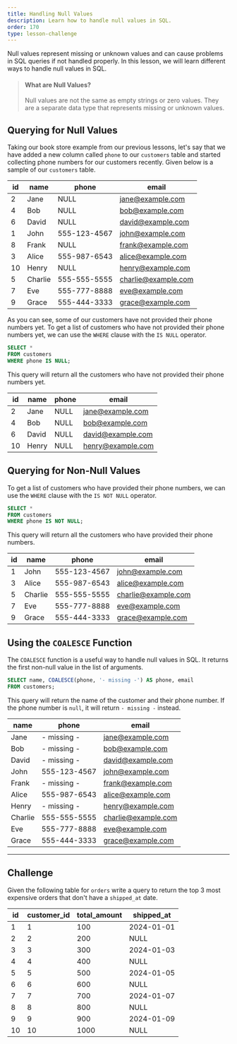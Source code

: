 ```yaml
---
title: Handling Null Values
description: Learn how to handle null values in SQL.
order: 170
type: lesson-challenge
---
```


Null values represent missing or unknown values and can cause problems in SQL queries if not handled properly. In this lesson, we will learn different ways to handle null values in SQL.

> #### What are Null Values?
>
> Null values are not the same as empty strings or zero values. They are a separate data type that represents missing or unknown values.

## Querying for Null Values

Taking our book store example from our previous lessons, let's say that we have added a new column called `phone` to our `customers` table and started collecting phone numbers for our customers recently. Given below is a sample of our `customers` table.

| id  | name    | phone        | email               |
| --- | ------- | ------------ | ------------------- |
| 2   | Jane    | NULL         | jane@example.com    |
| 4   | Bob     | NULL         | bob@example.com     |
| 6   | David   | NULL         | david@example.com   |
| 1   | John    | 555-123-4567 | john@example.com    |
| 8   | Frank   | NULL         | frank@example.com   |
| 3   | Alice   | 555-987-6543 | alice@example.com   |
| 10  | Henry   | NULL         | henry@example.com   |
| 5   | Charlie | 555-555-5555 | charlie@example.com |
| 7   | Eve     | 555-777-8888 | eve@example.com     |
| 9   | Grace   | 555-444-3333 | grace@example.com   |

As you can see, some of our customers have not provided their phone numbers yet. To get a list of customers who have not provided their phone numbers yet, we can use the `WHERE` clause with the `IS NULL` operator.

```sql
SELECT *
FROM customers
WHERE phone IS NULL;
```

This query will return all the customers who have not provided their phone numbers yet.

| id  | name  | phone | email             |
| --- | ----- | ----- | ----------------- |
| 2   | Jane  | NULL  | jane@example.com  |
| 4   | Bob   | NULL  | bob@example.com   |
| 6   | David | NULL  | david@example.com |
| 10  | Henry | NULL  | henry@example.com |

## Querying for Non-Null Values

To get a list of customers who have provided their phone numbers, we can use the `WHERE` clause with the `IS NOT NULL` operator.

```sql
SELECT *
FROM customers
WHERE phone IS NOT NULL;
```

This query will return all the customers who have provided their phone numbers.

| id  | name    | phone        | email               |
| --- | ------- | ------------ | ------------------- |
| 1   | John    | 555-123-4567 | john@example.com    |
| 3   | Alice   | 555-987-6543 | alice@example.com   |
| 5   | Charlie | 555-555-5555 | charlie@example.com |
| 7   | Eve     | 555-777-8888 | eve@example.com     |
| 9   | Grace   | 555-444-3333 | grace@example.com   |

## Using the `COALESCE` Function

The `COALESCE` function is a useful way to handle null values in SQL. It returns the first non-null value in the list of arguments.

```sql
SELECT name, COALESCE(phone, '- missing -') AS phone, email
FROM customers;
```

This query will return the name of the customer and their phone number. If the phone number is `null`, it will return `- missing -` instead.

| name    | phone        | email               |
| ------- | ------------ | ------------------- |
| Jane    | - missing -  | jane@example.com    |
| Bob     | - missing -  | bob@example.com     |
| David   | - missing -  | david@example.com   |
| John    | 555-123-4567 | john@example.com    |
| Frank   | - missing -  | frank@example.com   |
| Alice   | 555-987-6543 | alice@example.com   |
| Henry   | - missing -  | henry@example.com   |
| Charlie | 555-555-5555 | charlie@example.com |
| Eve     | 555-777-8888 | eve@example.com     |
| Grace   | 555-444-3333 | grace@example.com   |

---

## Challenge

Given the following table for `orders` write a query to return the top 3 most expensive orders that don't have a `shipped_at` date.

| id  | customer_id | total_amount | shipped_at |
| --- | ----------- | ------------ | ---------- |
| 1   | 1           | 100          | 2024-01-01 |
| 2   | 2           | 200          | NULL       |
| 3   | 3           | 300          | 2024-01-03 |
| 4   | 4           | 400          | NULL       |
| 5   | 5           | 500          | 2024-01-05 |
| 6   | 6           | 600          | NULL       |
| 7   | 7           | 700          | 2024-01-07 |
| 8   | 8           | 800          | NULL       |
| 9   | 9           | 900          | 2024-01-09 |
| 10  | 10          | 1000         | NULL       |
